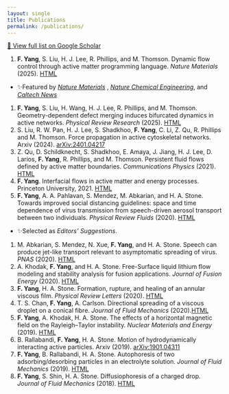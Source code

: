 ```yaml
---
layout: single
title: Publications
permalink: /publications/
---
```


[📄 View full list on Google Scholar](https://scholar.google.com/citations?user=DGkWTvIAAAAJ&hl=en)

1. **F. Yang**, S. Liu, H. J. Lee, R. Phillips, and M. Thomson. Dynamic flow control through active matter programming language. *Nature Materials* (2025). [HTML](https://doi.org/10.1038/s41563-024-02090-w)
- ✨Featured by [*Nature Materials*](https://www.nature.com/articles/s41563-025-02181-2) , [*Nature Chemical Engineering*](https://www.nature.com/articles/s44286-025-00200-2), and [*Caltech News*](https://www.caltech.edu/about/news/first-programming-language-for-active-material)
1. **F. Yang**, S. Liu, H. Wang, H. J. Lee, R. Phillips, and M. Thomson. Geometry-dependent defect merging induces bifurcated dynamics in active networks. *Physical Review Research* (2025). [HTML](https://journals.aps.org/prresearch/abstract/10.1103/m8cb-gf1q)
1. S. Liu, R. W. Pan, H. J. Lee, S. Shadkhoo, **F. Yang**, C. Li, Z. Qu, R. Phillips and M. Thomson. Force propagation in active cytoskeletal networks. Arxiv (2024). [arXiv:2401.04217](https://arxiv.org/abs/2401.04217)
1. Z. Qu, D. Schildknecht, S. Shadkhoo, E. Amaya, J. Jiang, H. J. Lee, D. Larios, **F. Yang**, R. Phillips, and M. Thomson. Persistent fluid flows defined by active matter boundaries. *Communications Physics* (2021).  [HTML](https://www.nature.com/articles/s42005-021-00703-3)
1. **F. Yang**. Interfacial flows in active matter and energy processes. Princeton University, 2021. [HTML](https://www.proquest.com/openview/d59c6fa1d8a0cfaa52e245eb4d0fb965/1?pq-origsite=gscholar&cbl=18750&diss=y)
1. **F. Yang**, A. A. Pahlavan, S. Mendez, M. Abkarian, and H. A. Stone. Towards improved social distancing guidelines: space and time dependence of virus transmission from speech-driven aerosol transport between two individuals. *Physical Review Fluids* (2020). [HTML](https://journals.aps.org/prfluids/abstract/10.1103/PhysRevFluids.5.122501)
- ✨Selected as *Editors’ Suggestions*.
1. M. Abkarian, S. Mendez, N. Xue, **F. Yang**, and  H. A. Stone. Speech can produce jet-like transport relevant to asymptomatic spreading of virus. *PNAS* (2020). [HTML](https://www.pnas.org/doi/10.1073/pnas.2012156117)
1.  A. Khodak, **F. Yang**, and H. A. Stone. Free-Surface liquid lithium flow
	modeling and stability analysis for fusion applications. *Journal of Fusion Energy* (2020). [HTML](https://link.springer.com/article/10.1007/s10894-020-00261-6)
1. **F. Yang**, H. A. Stone. Formation, rupture, and healing of an annular viscous film. *Physical Review Letters* (2020). [HTML](https://journals.aps.org/prl/abstract/10.1103/PhysRevLett.124.224501)
1. T. S. Chan, **F. Yang**, A. Carlson. Directional spreading of a viscous droplet on a conical fibre. *Journal of Fluid Mechanics* (2020).[HTML](https://www.cambridge.org/core/journals/journal-of-fluid-mechanics/article/directional-spreading-of-a-viscous-droplet-on-a-conical-fibre/FEA70AC2BF832233C2D018EB393D514B)
1. **F. Yang**, A. Khodak, H. A. Stone. The effects of a horizontal magnetic field on the Rayleigh–Taylor instability. *Nuclear Materials and Energy* (2019). [HTML](https://www.sciencedirect.com/science/article/pii/S2352179118302291)
1. B. Rallabandi, **F. Yang**, H. A. Stone. Motion of hydrodynamically interacting active particles. Arxiv (2019). [arXiv:1901.04311](https://arxiv.org/abs/1901.04311)
1. **F. Yang**, B. Rallabandi, H. A. Stone. Autophoresis of two adsorbing/desorbing particles in an electrolyte solution. *Journal of Fluid Mechanics* (2019). [HTML](https://www.cambridge.org/core/journals/journal-of-fluid-mechanics/article/abs/autophoresis-of-two-adsorbingdesorbing-particles-in-an-electrolyte-solution/DC181E63B94E7B41AD61680325165C8B)
1. **F. Yang**, S. Shin, H. A. Stone. Diffusiophoresis of a charged drop. *Journal of Fluid Mechanics* (2018). [HTML](https://www.cambridge.org/core/journals/journal-of-fluid-mechanics/article/abs/diffusiophoresis-of-a-charged-drop/913C54D64828987968AD925F1DDD3FC5)





